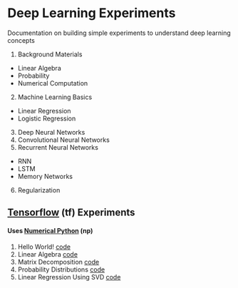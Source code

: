 # Deep Learning Experiments
Documentation on building simple experiments to understand deep learning concepts

1. Background Materials
  - Linear Algebra
  - Probability
  - Numerical Computation
2. Machine Learning Basics
  - Linear Regression
  - Logistic Regression
3. Deep Neural Networks
4. Convolutional Neural Networks
5. Recurrent Neural Networks
  - RNN
  - LSTM
  - Memory Networks
6. Regularization

## [Tensorflow](https://www.tensorflow.org/) (tf) Experiments
#### Uses [Numerical Python](http://www.numpy.org/) (np)
1. Hello World! [code](https://github.com/roatienza/Deep-Learning-Experiments/blob/master/Experiments/Tensorflow/Intro/hello.py) 
2. Linear Algebra [code](https://github.com/roatienza/Deep-Learning-Experiments/blob/master/Experiments/Tensorflow/Math/linear_algebra.py)
3. Matrix Decomposition [code](https://github.com/roatienza/Deep-Learning-Experiments/blob/master/Experiments/Tensorflow/Math/decomposition.py)
4. Probability Distributions [code](https://github.com/roatienza/Deep-Learning-Experiments/blob/master/Experiments/Tensorflow/Probability/distributions.py)
5. Linear Regression Using SVD [code](https://github.com/roatienza/Deep-Learning-Experiments/blob/master/Experiments/Tensorflow/Regression/linear_inv.py)

